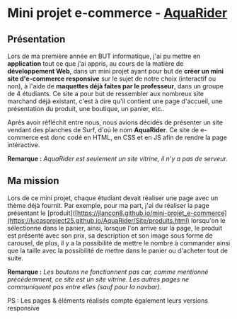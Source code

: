 # Mini projet e-commerce - [AquaRider](https://lucasproject25.github.io/AquaRider/Site/index.html)

## Présentation
Lors de ma première année en BUT informatique, j'ai pu mettre en **application** tout ce que j'ai appris, au cours de la matière de __développement Web__, dans un mini projet ayant pour but de **créer un mini site d'e-commerce responsive** sur le sujet de notre choix (interactif ou non), à l'aide de **maquettes déjà faites par le professeur**, dans un groupe de 4 étudiants. Ce site a pour but de ressembler aux nombreux site marchand déjà existant, c'est à dire qu'il contient une page d'accueil, une présentation du produit, une boutique, un panier, etc..

Après avoir réfléchit entre nous, nous avions décidés de présenter un site vendant des planches de Surf, d'où le nom **AquaRider**. Ce site de e-commerce est donc codé en HTML, en CSS et en JS afin de rendre la page intéractive. 

**Remarque :** *AquaRider est seulement un site vitrine, il n'y a pas de serveur.* 

## Ma mission
Lors de ce mini projet, chaque étudiant devait réaliser une page avec un thème déjà fournit. Par exemple, pour ma part, j'ai du réaliser la page présentant le [produit]([https://jlancon8.github.io/mini-projet_e-commerce](https://lucasproject25.github.io/AquaRider/Site/produits.html) lorsqu'on le sélectionne dans le panier, ainsi, lorsque l'on arrive sur la page, le produit est présenté avec son prix, sa description et son image sous forme de carousel, de plus, il y a la possibilité de mettre le nombre à commander ainsi que la taille avec la possibilité de mettre dans le panier ou d'acheter tout de suite.

**Remarque :** *Les boutons ne fonctionnent pas car, comme mentionné précédemment, ce site est un site vitrine. Les autres pages ne communiquent pas entre elles (sauf pour la navbar).*

PS : Les pages & éléments réalisés compte également leurs versions responsive

